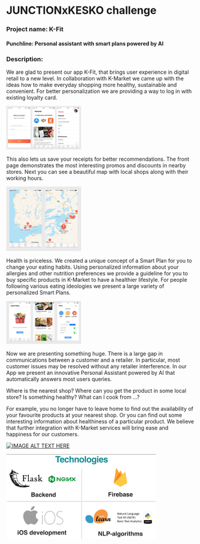 # JUNCTIONxKESKO challenge
### Project name: K-Fit
#### Punchline: Personal assistant with smart plans powered by AI

### Description: 

We are glad to present our app K-Fit, that brings user experience in digital retail to a new level. In collaboration with K-Market we came up with the ideas how to make everyday shopping more healthy, sustainable and convenient.
For better personalization we are providing a way to log in with existing loyalty card. 

<img src="./static/intro.jpg" width="200"/>

This also lets us save your receipts for better recommendations.
The front page demonstrates the most interesting promos and discounts in nearby stores. Next you can see a beautiful map with local shops along with their working hours.

<img src="./static/maps.jpg" width="200"/>

Health is priceless. We created a unique concept of a Smart Plan for you to change your eating habits. Using personalized information about your allergies and other nutrition preferences we provide a guideline for you to buy specific products in K-Market to have a healthier lifestyle. For people following various eating ideologies we present a large variety of personalized Smart Plans.

<img src="./static/smartplans.jpg" width="200"/>

Now we are presenting something huge. There is a large gap in communications between a customer and a retailer. In particular, most customer issues may be resolved without any retailer interference. In our App we present an innovative Personal Assistant powered by AI that automatically answers most users queries.



Where is the nearest shop?
Where can you get the product in some local store?
Is something healthy?
What can I cook from …?


For example, you no longer have to leave home to find out the availability of your favourite products at your nearest shop. Or you can find out some interesting information about healthiness of a particular product. 
We believe that further integration with K-Market services will bring ease and happiness for our customers.


[![IMAGE ALT TEXT HERE](https://img.youtube.com/vi/os4se3w3a8U/0.jpg)](https://www.youtube.com/watch?v=os4se3w3a8U)


<img src="./static/2.png" width="400"/>

